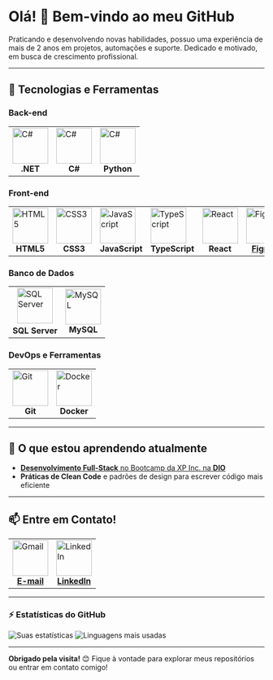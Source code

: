 # Olá! 👋 Bem-vindo ao meu GitHub

Praticando e desenvolvendo novas habilidades, possuo
uma experiência de mais de 2 anos em projetos, automações e suporte. Dedicado e motivado, em busca de crescimento profissional.

---

## 🚀 Tecnologias e Ferramentas

### Back-end
<table>
  <tr>
    <td><img alt="C#" height="70" width="70" src="https://upload.wikimedia.org/wikipedia/commons/thumb/7/7d/Microsoft_.NET_logo.svg/640px-Microsoft_.NET_logo.svg.png"><br><div align="center"><strong>.NET</strong></div></td>
    <td><img alt="C#" height="70" width="70" src="https://upload.wikimedia.org/wikipedia/commons/thumb/d/d2/C_Sharp_Logo_2023.svg/1200px-C_Sharp_Logo_2023.svg.png"><br><div align="center"><strong>C#</strong></div></td>
    <td><img alt="C#" height="70" width="70" src="https://img.icons8.com/?size=100&id=13441&format=png&color=000000"><br><div align="center"><strong>Python</strong></div></td>  
</tr>
</table>


### Front-end
<table>
  <tr>
    <td><img alt="HTML5" height="70" width="70" src="https://img.icons8.com/?size=100&id=20909&format=png&color=000000"><br><div align="center"><strong>HTML5</strong></div></td>
    <td><img alt="CSS3" height="70" width="70" src="https://img.icons8.com/?size=100&id=21278&format=png&color=000000"><br><div align="center"><strong>CSS3</strong></div></td>
    <td><img alt="JavaScript" height="70" width="70" src="https://img.icons8.com/?size=100&id=108784&format=png&color=000000"><br><div align="center"><strong>JavaScript</strong></div></td>
    <td><img alt="TypeScript" height="70" width="70" src="https://img.icons8.com/?size=100&id=nCj4PvnCO0tZ&format=png&color=000000"><br><div align="center"><strong>TypeScript</strong></div></td>
    <td><img alt="React" height="70" width="70" src="https://img.icons8.com/?size=100&id=123603&format=png&color=000000"><br><div align="center"><strong>React</strong></div></td>
    <td><a href="https://www.figma.com/@alexdejesus" target="_blank"><img alt="Figma" height="70" width="70" src="https://img.icons8.com/?size=100&id=zfHRZ6i1Wg0U&format=png&color=000000"></a><br><div align="center"><a href="https://www.figma.com/@alexdejesus" target="_blank"><strong>Figma</strong></a></div></td>
  </tr>
</table>


### Banco de Dados
<table>
  <tr>
    <td>&nbsp&nbsp<img alt="SQL Server" height="70" width="70" src="https://img.icons8.com/?size=100&id=laYYF3dV0Iew&format=png&color=000000"><br><div align="center"><strong>SQL Server</strong></div></td>
    <td><img alt="MySQL" height="70" width="70" src="https://img.icons8.com/?size=100&id=9nLaR5KFGjN0&format=png&color=000000"><br><div align="center"><strong>MySQL</strong></div></td>
</tr>
</table>


### DevOps e Ferramentas
<table>
  <tr>
    <td><img alt="Git" height="70" width="70" src="https://img.icons8.com/?size=100&id=20906&format=png&color=000000"><br><div align="center"><strong>Git</strong></div></td>
    <td><img alt="Docker" height="70" width="70" src="https://img.icons8.com/?size=100&id=22813&format=png&color=000000"><br><div align="center"><strong>Docker</strong></div></td>
</tr>
</table>


---


## 🌱 O que estou aprendendo atualmente

- [**Desenvolvimento Full-Stack** no Bootcamp da XP Inc. na **DIO**](https://github.com/AlexdeJesusFS/Bootcamp-XP-Inc.-Full-Stack-Developer)
- **Práticas de Clean Code** e padrões de design para escrever código mais eficiente

---

## 📫 Entre em Contato!

<table>
  <tr>
    <td><a href="mailto:alexjesus864@gmail.com" target="_blank"><img alt="Gmail" height="70" width="70" src="https://img.icons8.com/?size=100&id=P7UIlhbpWzZm&format=png&color=000000"></a><br><div align="center"><a href="mailto:alexjesus864@gmail.com" target="_blank"><strong>E-mail</strong></a></div></td>
    <td><a href="https://www.linkedin.com/in/alexdejesusfs/" target="_blank"><img alt="LinkedIn" height="70" width="70" src="https://img.icons8.com/?size=100&id=13930&format=png&color=000000"></a><br><div align="center"><a href="https://www.linkedin.com/in/alexdejesusfs/" target="_blank"><strong>LinkedIn</strong></a></div></td>
</tr>
</table>

---

### ⚡ Estatísticas do GitHub

![Suas estatísticas](https://github-readme-stats.vercel.app/api?username=AlexdeJesusFS&show_icons=true&theme=radical)
![Linguagens mais usadas](https://github-readme-stats.vercel.app/api/top-langs/?username=AlexdeJesusFS&layout=compact&theme=radical)

---

**Obrigado pela visita!** 😊 Fique à vontade para explorar meus repositórios ou entrar em contato comigo!
